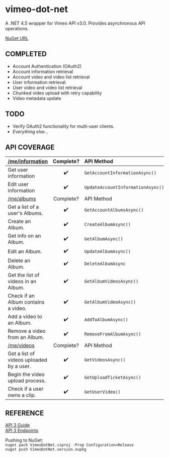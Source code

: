 vimeo-dot-net
=============

A .NET 4.5 wrapper for Vimeo API v3.0. Provides asynchronous API operations.

[NuGet URL](https://www.nuget.org/packages/VimeoDotNet/)

COMPLETED
---------
- Account Authentication (OAuth2)
- Account information retrieval
- Account video and video list retrieval
- User information retrieval
- User video and video list retrieval
- Chunked video upload with retry capability
- Video metadata update

TODO
----
- Verify OAuth2 functionality for multi-user clients.
- *Everything else...*

API COVERAGE
----

| [/me/information](https://developer.vimeo.com/api/endpoints/me#)|Complete?|API Method|
|:---|:---:|:---|
| Get user information | :heavy_check_mark: | `GetAccountInformationAsync()` |
| Edit user information | :heavy_check_mark: | `UpdateAccountInformationAsync()` |
| [/me/albums](https://developer.vimeo.com/api/endpoints/me#/albums)|Complete?|API Method|
| Get a list of a user's Albums. | :heavy_check_mark:  | `GetAccountAlbumsAsync()`  |
| Create an Album. | :heavy_check_mark:  | `CreateAlbumAsync()`  |
| Get info on an Album. | :heavy_check_mark: | `GetAlbumAsync()` |
| Edit an Album. | :heavy_check_mark:  | `UpdateAlbumAsync()`  |
| Delete an Album. |  :heavy_check_mark: |  `DeleteAlbumAsync` |
| Get the list of videos in an Album. | :heavy_check_mark:  | `GetAlbumVideosAsync()`  |
| Check if an Album contains a video. | :heavy_check_mark: | `GetAlbumVideoAsync()` |
| Add a video to an Album. | :heavy_check_mark: | `AddToAlbumAsync()` |
| Remove a video from an Album. | :heavy_check_mark: | `RemoveFromAlbumAsync()` |
| [/me/videos](https://developer.vimeo.com/api/endpoints/me#/videos)|Complete?|API Method|
| Get a list of videos uploaded by a user. | :heavy_check_mark: | `GetVideosAsync()` |
| Begin the video upload process. | :heavy_check_mark: | `GetUploadTicketAsync()` |
| Check if a user owns a clip. | :heavy_check_mark: | `GetUserVideo()` |




REFERENCE
---------
[API 3 Guide](https://developer.vimeo.com/api/start)  
[API 3 Endpoints](https://developer.vimeo.com/api/endpoints)

Pushing to NuGet:  
`nuget pack VimeoDotNet.csproj -Prop Configuration=Release`  
`nuget push VimeoDotNet.version.nupkg`
